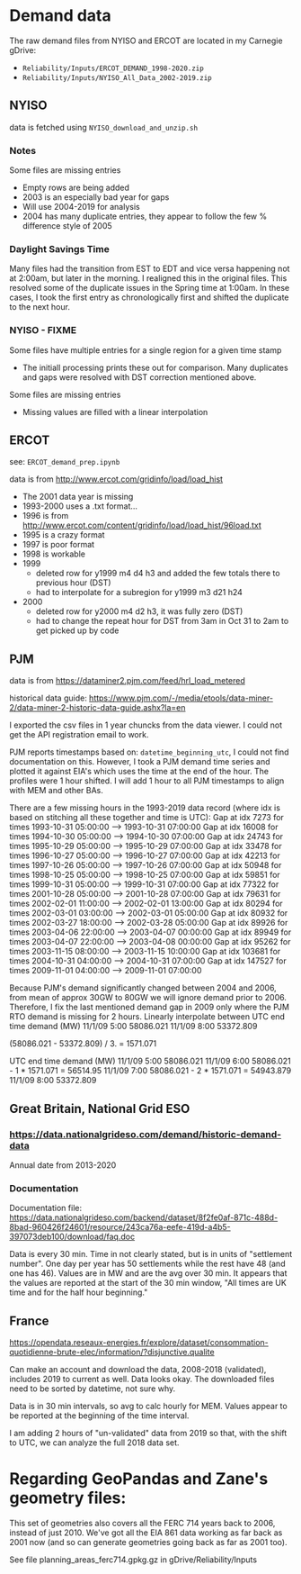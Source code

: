 
# Demand data

The raw demand files from NYISO and ERCOT are located in my Carnegie
gDrive:
 * `Reliability/Inputs/ERCOT_DEMAND_1998-2020.zip`
 * `Reliability/Inputs/NYISO_All_Data_2002-2019.zip`

## NYISO

data is fetched using `NYISO_download_and_unzip.sh`

### Notes
Some files are missing entries
* Empty rows are being added
* 2003 is an especially bad year for gaps
* Will use 2004-2019 for analysis
* 2004 has many duplicate entries, they appear to follow the few % difference style of 2005

### Daylight Savings Time
Many files had the transition from EST to EDT and vice versa happening not at 2:00am, but later in the morning. I realigned this in the original files. This resolved some of the duplicate issues in the Spring time at 1:00am. In these cases, I took the first entry as chronologically first and shifted the duplicate to the next hour.

### NYISO - FIXME
Some files have multiple entries for a single region for a given time stamp
* The initiall processing prints these out for comparison. Many duplicates and gaps were resolved with DST correction mentioned above.

Some files are missing entries
* Missing values are filled with a linear interpolation


## ERCOT 

see: `ERCOT_demand_prep.ipynb`

data is from http://www.ercot.com/gridinfo/load/load_hist
 * The 2001 data year is missing
 * 1993-2000 uses a .txt format...
 * 1996 is from http://www.ercot.com/content/gridinfo/load/load_hist/96load.txt
 * 1995 is a crazy format
 * 1997 is poor format
 * 1998 is workable
 * 1999
    * deleted row for y1999	m4	d4	h3 and added the few totals there to previous hour (DST)
    * had to interpolate for a subregion for y1999	m3	d21	h24
 * 2000
    * deleted row for y2000	m4	d2	h3, it was fully zero (DST)
    * had to change the repeat hour for DST from 3am in Oct 31 to 2am to get picked up by code


## PJM

data is from https://dataminer2.pjm.com/feed/hrl_load_metered

historical data guide: https://www.pjm.com/-/media/etools/data-miner-2/data-miner-2-historic-data-guide.ashx?la=en

I exported the csv files in 1 year chuncks from the data viewer.  I could not get the API registration email to work.

PJM reports timestamps based on: `datetime_beginning_utc`, I could not find documentation on this. However, I took
a PJM demand time series and plotted it against EIA's which uses the time at the end of the hour. The profiles
were 1 hour shifted. I will add 1 hour to all PJM timestamps to align with MEM and other BAs.

There are a few missing hours in the 1993-2019 data record (where idx is based on
stitching all these together and time is UTC):
Gap at idx 7273 for times 1993-10-31 05:00:00 --> 1993-10-31 07:00:00
Gap at idx 16008 for times 1994-10-30 05:00:00 --> 1994-10-30 07:00:00
Gap at idx 24743 for times 1995-10-29 05:00:00 --> 1995-10-29 07:00:00
Gap at idx 33478 for times 1996-10-27 05:00:00 --> 1996-10-27 07:00:00
Gap at idx 42213 for times 1997-10-26 05:00:00 --> 1997-10-26 07:00:00
Gap at idx 50948 for times 1998-10-25 05:00:00 --> 1998-10-25 07:00:00
Gap at idx 59851 for times 1999-10-31 05:00:00 --> 1999-10-31 07:00:00
Gap at idx 77322 for times 2001-10-28 05:00:00 --> 2001-10-28 07:00:00
Gap at idx 79631 for times 2002-02-01 11:00:00 --> 2002-02-01 13:00:00
Gap at idx 80294 for times 2002-03-01 03:00:00 --> 2002-03-01 05:00:00
Gap at idx 80932 for times 2002-03-27 18:00:00 --> 2002-03-28 05:00:00
Gap at idx 89926 for times 2003-04-06 22:00:00 --> 2003-04-07 00:00:00
Gap at idx 89949 for times 2003-04-07 22:00:00 --> 2003-04-08 00:00:00
Gap at idx 95262 for times 2003-11-15 08:00:00 --> 2003-11-15 10:00:00
Gap at idx 103681 for times 2004-10-31 04:00:00 --> 2004-10-31 07:00:00
Gap at idx 147527 for times 2009-11-01 04:00:00 --> 2009-11-01 07:00:00

Because PJM's demand significantly changed between 2004 and 2006, from mean of approx 30GW to 80GW
we will ignore demand prior to 2006.  Therefore, I fix the last mentioned demand gap in 2009 only
where the PJM RTO demand is missing for 2 hours. Linearly interpolate between
UTC end time    demand (MW)
11/1/09 5:00	58086.021
11/1/09 8:00	53372.809

(58086.021 - 53372.809) / 3. = 1571.071

UTC end time    demand (MW)
11/1/09 5:00	58086.021
11/1/09 6:00	58086.021 - 1 * 1571.071 = 56514.95
11/1/09 7:00	58086.021 - 2 * 1571.071 = 54943.879
11/1/09 8:00	53372.809

## Great Britain, National Grid ESO

### https://data.nationalgrideso.com/demand/historic-demand-data

Annual date from 2013-2020

### Documentation

Documentation file: https://data.nationalgrideso.com/backend/dataset/8f2fe0af-871c-488d-8bad-960426f24601/resource/243ca76a-eefe-419d-a4b5-397073deb100/download/faq.doc

Data is every 30 min. Time in not clearly stated, but is in units of "settlement number". One day per year has 50 settlements while the rest have 48 (and one has 46). Values are in MW and are the avg over 30 min. It appears that the values are reported at the start of the 30 min window, "All times are UK time and for the half hour beginning."

## France

https://opendata.reseaux-energies.fr/explore/dataset/consommation-quotidienne-brute-elec/information/?disjunctive.qualite

Can make an account and download the data, 2008-2018 (validated), includes 2019 to current as well.
Data looks okay. The downloaded files need to be sorted by datetime, not sure why.

Data is in 30 min intervals, so avg to calc hourly for MEM. Values appear to be reported at
the beginning of the time interval.

I am adding 2 hours of "un-validated" data from 2019 so that, with the shift to UTC, we can analyze the full 2018 data set. 




# Regarding GeoPandas and Zane's geometry files:

This set of geometries also covers all the FERC 714 years back to 2006, instead of just 2010. We've got all the EIA 861 data working as far back as 2001 now (and so can generate geometries going back as far as 2001 too).

See file planning_areas_ferc714.gpkg.gz in gDrive/Reliability/Inputs
